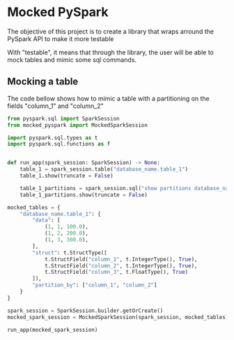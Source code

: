 # Mocked PySpark

The objective of this project is to create a library that wraps arround the PySpark API to make it more testable 

With "testable", it means that through the library, the user will be able to mock tables and mimic some sql commands.


## Mocking a table

The code bellow shows how to mimic a table with a partitioning on the fields "column_1" and "column_2"

```python
from pyspark.sql import SparkSession
from mocked_pyspark import MockedSparkSession

import pyspark.sql.types as t
import pyspark.sql.functions as f


def run_app(spark_session: SparkSession) -> None:
    table_1 = spark_session.table("database_name.table_1")
    table_1.show(truncate = False)

    table_1_partitions = spark_session.sql("show partitions database_name.table_1")
    table_1_partitions.show(truncate = False)

mocked_tables = {
    "database_name.table_1": {
        "data": [
            (1, 1, 100.0),
            (1, 2, 200.0),
            (1, 3, 300.0),
        ],
        "struct": t.StructType([
            t.StructField("column_1", t.IntegerType(), True),
            t.StructField("column_2", t.IntegerType(), True),
            t.StructField("column_3", t.FloatType(), True)
        ]),
        "partition_by": ["column_1", "column_2"]
    }
}

spark_session = SparkSession.builder.getOrCreate()
mocked_spark_session = MockedSparkSession(spark_session, mocked_tables)

run_app(mocked_spark_session)
```


